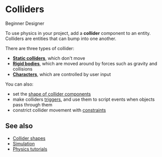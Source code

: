# Colliders

<span class="label label-doc-level">Beginner</span>
<span class="label label-doc-audience">Designer</span>

To use physics in your project, add a **collider** component to an entity. Colliders are entities that can bump into one another.

There are three types of collider:

* **[Static colliders](static-colliders.md)**, which don't move 
* **[Rigid bodies](rigid-bodies.md)**, which are moved around by forces such as gravity and collisions
* **[Characters](characters.md)**, which are controlled by user input

You can also: 

* set the [shape of collider components](collider-shapes.md)
* make colliders [triggers](triggers.md), and use them to script events when objects pass through them
* constrict collider movement with [constraints](constraints.md)

## See also
* [Collider shapes](collider-shapes.md)
* [Simulation](../simulation.md)
* [Physics tutorials](../tutorials/index.md)
